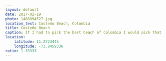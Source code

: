 ```yaml
---
layout: default
date: 2017-02-19
photo: 1488894527.jpg
location_text: Costeño Beach, Colombia
title: Costeño Beach
caption: If I had to pick the best beach of Colombia I would pick that one. Very long, completely empty, palm trees and coconuts. And of course no tourists ;)
location:
    latitude: 11.2723445
    longitude: -73.8459336
ratio: 1.33333
---
```

